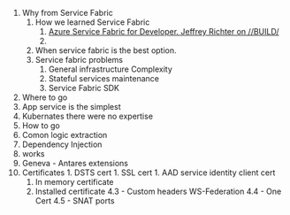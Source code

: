 1. Why from Service Fabric
    1.  How we learned Service Fabric
        1.  [Azure Service Fabric for Developer.  Jeffrey Richter on //BUILD/ ](https://channel9.msdn.com/events/Build/2016/B874?term=jeffrey%20richter%20service%20fabric%20course&lang-en=true)
        2.    
    3.  When service fabric is the best option.
    4.  Service fabric problems
        1.  General infrastructure Complexity
        2.  Stateful services maintenance
        3.  Service Fabric SDK 
1. Where to go
  1. App service is the simplest
  1. Kubernates there were no expertise 
1. How to go
  1. Comon logic extraction
  2. Dependency Injection
4. works
  1. Geneva - Antares extensions
  2. Certificates 
    1. DSTS cert
    1. SSL cert
    1. AAD service identity client cert
      1. In memory certificate 
      2. Installed certificate
  4.3 - Custom headers WS-Federation
  4.4 - One Cert
  4.5 - SNAT ports
  
